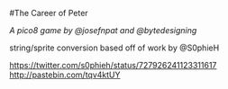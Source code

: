 #The Career of Peter

_A pico8 game by @josefnpat and @bytedesigning_

string/sprite conversion based off of work by @S0phieH

https://twitter.com/s0phieh/status/727926241123311617
http://pastebin.com/tqv4ktUY
